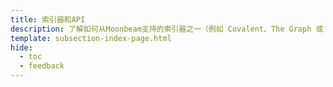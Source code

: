 ```yaml
---
title: 索引器和API
description: 了解如何从Moonbeam支持的索引器之一（例如 Covalent、The Graph 或 SubQuery）构建您自己的API或API端点。
template: subsection-index-page.html
hide:
  - toc
  - feedback
---
```

